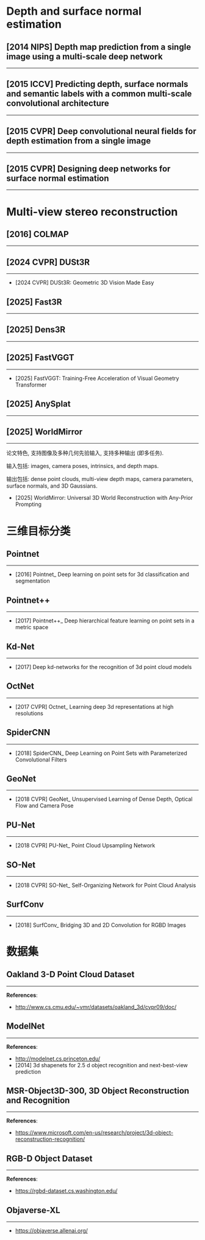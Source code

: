 # Depth and surface normal estimation

## [2014 NIPS] Depth map prediction from a single image using a multi-scale deep network
---

## [2015 ICCV] Predicting depth, surface normals and semantic labels with a common multi-scale convolutional architecture
---

## [2015 CVPR] Deep convolutional neural fields for depth estimation from a single image
---

## [2015 CVPR] Designing deep networks for surface normal estimation
---

# Multi-view stereo reconstruction

## [2016] COLMAP
---

## [2024 CVPR] DUSt3R
---
- [2024 CVPR] DUSt3R: Geometric 3D Vision Made Easy

## [2025] Fast3R
---

## [2025] Dens3R
---

## [2025] FastVGGT
---
- [2025] FastVGGT: Training-Free Acceleration of Visual Geometry Transformer

## [2025] AnySplat
---

## [2025] WorldMirror
---
论文特色, 支持图像及多种几何先验输入, 支持多种输出 (即多任务).

输入包括: images, camera poses, intrinsics, and depth maps.

输出包括: dense point clouds, multi-view depth maps, camera parameters, surface normals, and 3D Gaussians.

- [2025] WorldMirror: Universal 3D World Reconstruction with Any-Prior Prompting


# 三维目标分类

## Pointnet
---
- [2016] Pointnet_ Deep learning on point sets for 3d classification and segmentation

## Pointnet++
---
- [2017] Pointnet++_ Deep hierarchical feature learning on point sets in a metric space

## Kd-Net
---
- [2017] Deep kd-networks for the recognition of 3d point cloud models

## OctNet
---
- [2017 CVPR] Octnet_ Learning deep 3d representations at high resolutions

## SpiderCNN
---
- [2018] SpiderCNN_ Deep Learning on Point Sets with Parameterized Convolutional Filters

## GeoNet
---
- [2018 CVPR] GeoNet_ Unsupervised Learning of Dense Depth, Optical Flow and Camera Pose

## PU-Net
---
- [2018 CVPR] PU-Net_ Point Cloud Upsampling Network

## SO-Net
---
- [2018 CVPR] SO-Net_ Self-Organizing Network for Point Cloud Analysis

## SurfConv
---
- [2018] SurfConv_ Bridging 3D and 2D Convolution for RGBD Images


# 数据集

## Oakland 3-D Point Cloud Dataset
---
**References**:
- http://www.cs.cmu.edu/~vmr/datasets/oakland_3d/cvpr09/doc/

## ModelNet
----
**References**:
- http://modelnet.cs.princeton.edu/
- [2014] 3d shapenets for 2.5 d object recognition and next-best-view prediction

## MSR-Object3D-300, 3D Object Reconstruction and Recognition
---
**References**:
- https://www.microsoft.com/en-us/research/project/3d-object-reconstruction-recognition/

## RGB-D Object Dataset
---
**References**:
- https://rgbd-dataset.cs.washington.edu/

## Objaverse-XL
----
- https://objaverse.allenai.org/
